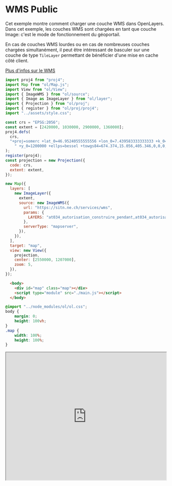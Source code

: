 # WMS Public

Cet exemple montre comment charger une couche WMS dans OpenLayers. Dans cet exemple, les couches WMS sont chargées en tant que couche Image: c'est le mode de fonctionnement du géoportail.

En cas de couches WMS lourdes ou en cas de nombreuses couches chargées simultanément, il peut être intéressant de basculer sur une couche de type `TileLayer` permettant de bénéficier d'une mise en cache côté client.

[Plus d'infos sur le WMS](../API%20REST%20du%20SITN/WMS/)

```js title="/main.js"
import proj4 from "proj4";
import Map from "ol/Map.js";
import View from "ol/View";
import { ImageWMS } from "ol/source";
import { Image as ImageLayer } from "ol/layer";
import { Projection } from "ol/proj";
import { register } from "ol/proj/proj4";
import "../assets/style.css";

const crs = "EPSG:2056";
const extent = [2420000, 1030000, 2900000, 1360000];
proj4.defs(
  crs,
  "+proj=somerc +lat_0=46.95240555555556 +lon_0=7.439583333333333 +k_0=1 +x_0=2600000" +
    " +y_0=1200000 +ellps=bessel +towgs84=674.374,15.056,405.346,0,0,0,0 +units=m +no_defs",
);
register(proj4);
const projection = new Projection({
  code: crs,
  extent: extent,
});

new Map({
  layers: [
    new ImageLayer({
      extent,
      source: new ImageWMS({
        url: "https://sitn.ne.ch/services/wms",
        params: {
          LAYERS: "at034_autorisation_construire_pendant,at034_autorisation_construire_apres",
        },
        serverType: "mapserver",
      }),
    }),
  ],
  target: "map",
  view: new View({
    projection,
    center: [2550000, 1207000],
    zoom: 5,
  }),
});
```

```html title="/index.html"
  <body>
    <div id="map" class="map"></div>
    <script type="module" src="./main.js"></script>
  </body>
```

```css title="/style.css"
@import "../node_modules/ol/ol.css";
body {
    margin: 0;
    height: 100vh;
}
.map {
    width: 100%;
    height: 100%;
}
```

<iframe
  width="100%"
  height="400px"
  src="https://sitn.ne.ch/services/examples/wms/demo.html">
</iframe>
